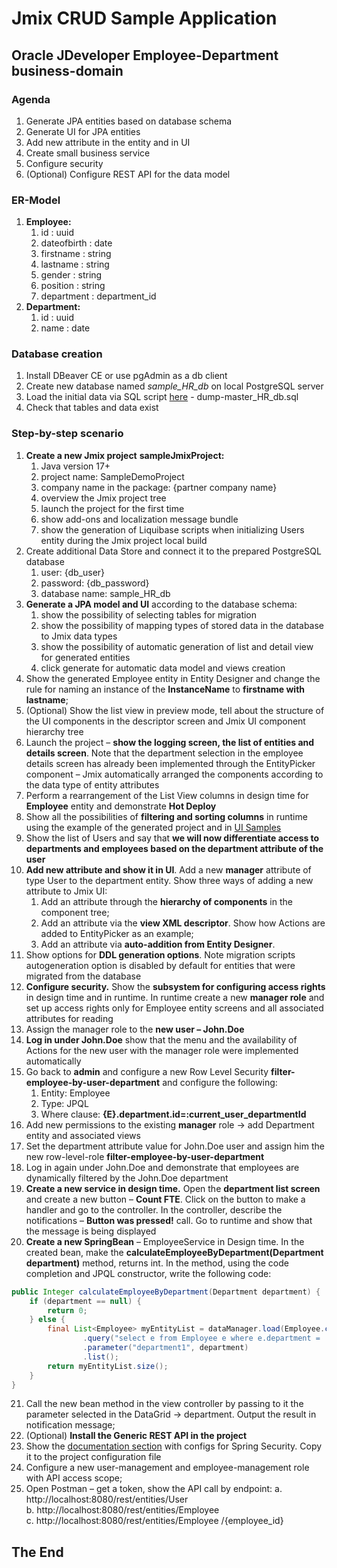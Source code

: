 # Jmix CRUD Sample Application  
## Oracle JDeveloper Employee-Department business-domain  

### Agenda

1. Generate JPA entities based on database schema
2. Generate UI for JPA entities
3. Add new attribute in the entity and in UI
4. Create small business service
5. Configure security
6. (Optional) Configure REST API for the data model

### ER-Model
1. **Employee:**
   1. id : uuid
   2. dateofbirth : date
   3. firstname : string
   4. lastname : string
   5. gender : string
   6. position : string
   7. department : department_id
2. **Department:**
   1. id : uuid
   2. name : date

### Database creation
1. Install DBeaver CE or use pgAdmin as a db client
2. Create new database named _sample_HR_db_ on local PostgreSQL server
3. Load the initial data via SQL script [here](./db_init/) - dump-master_HR_db.sql 
4. Check that tables and data exist

### Step-by-step scenario
1. **Create a new Jmix project** **sampleJmixProject:**
    1. Java version 17+
    2. project name: SampleDemoProject
    3. company name in the package: {partner company name}
    4. overview the Jmix project tree
    5. launch the project for the first time
    6. show add-ons and localization message bundle
    7. show the generation of Liquibase scripts when initializing Users entity during the Jmix project local build
2. Create additional Data Store and connect it to the prepared PostgreSQL database
    1. user: {db_user}
    2. password: {db_password}
    3. database name: sample_HR_db
3. **Generate a JPA model and UI** according to the database schema:
    1. show the possibility of selecting tables for migration
    2. show the possibility of mapping types of stored data in the database to Jmix data types
    3. show the possibility of automatic generation of list and detail view for generated entities
    4. click generate for automatic data model and views creation
4. Show the generated Employee entity in Entity Designer and change the rule for naming an instance of the **InstanceName** to **firstname with lastname**;
5. (Optional) Show the list view in preview mode, tell about the structure of the UI components in the descriptor screen and Jmix UI component hierarchy tree
6. Launch the project – **show the logging screen, the list of entities and details screen**. Note that the department selection in the employee details screen has already been implemented through the EntityPicker component – Jmix automatically arranged the components according to the data type of entity attributes
7. Perform a rearrangement of the List View columns in design time for **Employee** entity and demonstrate **Hot Deploy**
8. Show all the possibilities of **filtering and sorting columns** in runtime using the example of the generated project and in [UI Samples](https://demo.jmix.io/ui-samples/sample/data-grid-multi-sort)
9. Show the list of Users and say that **we will now differentiate access to departments and employees based on the department attribute of the user**
10. **Add new attribute and show it in UI**. Add a new **manager** attribute of type User to the department entity. Show three ways of adding a new attribute to Jmix UI:
    1. Add an attribute through the **hierarchy of components** in the component tree;
    2. Add an attribute via the **view XML descriptor**. Show how Actions are added to EntityPicker as an example;
    3. Add an attribute via **auto-addition from Entity Designer**.
11. Show options for **DDL generation options**. Note migration scripts autogeneration option is disabled by default for entities that were migrated from the database
12. **Configure security.** Show the **subsystem for configuring access rights** in design time and in runtime. In runtime create a new **manager role** and set up access rights only for Employee entity screens and all associated attributes for reading
13. Assign the manager role to the **new user – John.Doe**
14. **Log in under John.Doe** show that the menu and the availability of Actions for the new user with the manager role were implemented automatically
15. Go back to **admin** and configure a new Row Level Security **filter-employee-by-user-department** and configure the following:
    1. Entity: Employee
    2. Type: JPQL
    3. Where clause: **{E}.department.id=:current_user_departmentId**
16. Add new permissions to the existing **manager** role -> add Department entity and associated views
17. Set the department attribute value for John.Doe user and assign him the new row-level-role **filter-employee-by-user-department**
18. Log in again under John.Doe and demonstrate that employees are dynamically filtered by the John.Doe department
19. **Create a new service in design time.** Open the **department list screen** and create a new button – **Count FTE**. Click on the button to make a handler and go to the controller. In the controller, describe the notifications – **Button was pressed!** call. Go to runtime and show that the message is being displayed
20. **Create a new SpringBean** – EmployeeService in Design time. In the created bean, make the **calculateEmployeeByDepartment(Department department)** method, returns int. In the method, using the code completion and JPQL constructor, write the following code:

```java
public Integer calculateEmployeeByDepartment(Department department) {
    if (department == null) {
        return 0;
    } else {
        final List<Employee> myEntityList = dataManager.load(Employee.class)
                .query("select e from Employee e where e.department = :department1")
                .parameter("department1", department)
                .list();
        return myEntityList.size();
    }
}
```

21. Call the new bean method in the view controller by passing to it the parameter selected in the DataGrid -> department. Output the result in notification message;
22. (Optional) **Install the Generic REST API in the project**
23. Show the [documentation section](https://docs.jmix.io/jmix/rest/getting-started.html#obtaining-access-token) with configs for Spring Security. Copy it to the project configuration file
24. Configure a new user-management and employee-management role with API access scope;
25. Open Postman – get a token, show the API call by endpoint:
   a. http://localhost:8080/rest/entities/User  
   b. http://localhost:8080/rest/entities/Employee  
   c. http://localhost:8080/rest/entities/Employee /{employee_id}

## The End ##